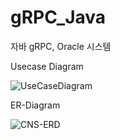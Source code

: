 # gRPC_Java
자바 gRPC, Oracle 시스템

Usecase Diagram

![UseCaseDiagram](https://github.com/taeyoungro/gRPC_Java/assets/114449452/b7847ba0-aa12-4943-bd0e-fb38b64c485f)

ER-Diagram

![CNS-ERD](https://github.com/taeyoungro/gRPC_Java/assets/114449452/9b4ca500-3aa2-4558-a49a-acdefcb3034e)

